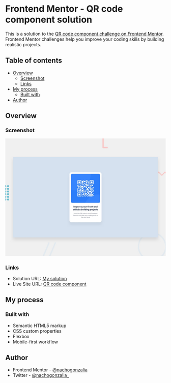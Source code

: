 # Frontend Mentor - QR code component solution

This is a solution to the [QR code component challenge on Frontend Mentor](https://www.frontendmentor.io/challenges/qr-code-component-iux_sIO_H). Frontend Mentor challenges help you improve your coding skills by building realistic projects. 

## Table of contents

- [Overview](#overview)
  - [Screenshot](#screenshot)
  - [Links](#links)
- [My process](#my-process)
  - [Built with](#built-with)
- [Author](#author)

## Overview

### Screenshot

![](./desktop-preview.jpg)

### Links

- Solution URL: [My solution](https://www.frontendmentor.io/solutions/qr-code-component-Dv-fd7l0HV)
- Live Site URL: [QR code component](https://codepen.io/nachogonzalia/pen/gOvNdEN)

## My process

### Built with

- Semantic HTML5 markup
- CSS custom properties
- Flexbox
- Mobile-first workflow

## Author

- Frontend Mentor - [@nachogonzalia](https://www.frontendmentor.io/profile/nachogonzalia)
- Twitter - [@nachogonzalia_](https://www.twitter.com/nachogonzalia_)
